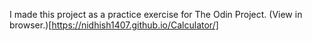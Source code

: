 I made this project as a practice exercise for The Odin Project.
(View in browser.)[https://nidhish1407.github.io/Calculator/]